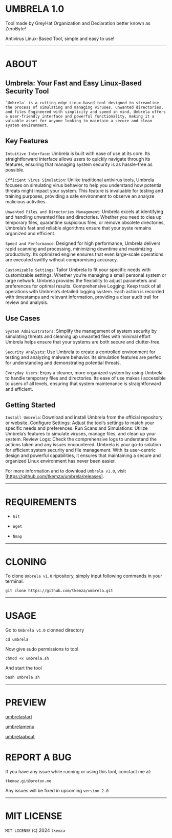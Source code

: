 # UMBRELA 1.0

 Tool made by GreyHat Organization and Declaration better known as ZeroByte!

 Antivirus Linux-Based Tool, simple and easy to use! 

-----
# ABOUT 

## Umbrela: Your Fast and Easy Linux-Based Security Tool

    `Umbrela` is a cutting-edge Linux-based tool designed to streamline the process of simulating and managing viruses, unwanted directories, and files Engineered with simplicity and speed in mind, Umbrela offers a user-friendly interface and powerful functionality, making it a valuable asset for anyone looking to maintain a secure and clean system environment.


## Key Features

 `Intuitive Interface`: Umbrela is built with ease of use at its core. Its straightforward interface allows users to quickly navigate through its features, ensuring that managing system security is as hassle-free as possible. 

 `Efficient Virus Simulation`: Unlike traditional antivirus tools, Umbrela focuses on simulating virus behavior to help you understand how potentia threats might impact your system. This feature is invaluable for testing and training purposes, providing a safe environment to observe an analyze malicious activities. 

 `Unwanted Files and Directories Management`: Umbrela excels at identifying and handling unwanted files and directories. Whether you need to clea up temporary files, quarantine suspicious files, or remove obsolete directories, Umbrela’s fast and reliable algorithms ensure that your syste remains organized and efficient. 

 `Speed and Performance`: Designed for high performance, Umbrela delivers rapid scanning and processing, minimizing downtime and maximizing   productivity. Its optimized engine ensures that even large-scale operations are executed swiftly without compromising accuracy. 

 `Customizable Settings`: Tailor Umbrela to fit your specific needs with customizable settings. Whether you’re managing a small personal system or  large network, Umbrela provides the flexibility to adjust parameters and preferences for optimal results. 
 Comprehensive Logging: Keep track of all operations with Umbrela’s detailed logging system. Each action is recorded with timestamps and relevant information, providing a clear audit trail for review and analysis. 


## Use Cases
 `System Administrators`: Simplify the management of system security by simulating threats and cleaning up unwanted files with minimal effort Umbrela helps ensure that your systems are both secure and clutter-free.

 `Security Analysts`: Use Umbrela to create a controlled environment for testing and analyzing malware behavior. Its simulation features are perfec for understanding and demonstrating potential threats.

 `Everyday Users`: Enjoy a cleaner, more organized system by using Umbrela to handle temporary files and directories. Its ease of use makes i accessible to users of all levels, ensuring that system maintenance is straightforward and efficient.

## Getting Started
 `Install Umbrela`: Download and install Umbrela from the official repository or website.
 Configure Settings: Adjust the tool’s settings to match your specific needs and preferences.
 Run Scans and Simulations: Utilize Umbrela’s features to simulate viruses, manage files, and clean up your system.
 Review Logs: Check the comprehensive logs to understand the actions taken and any issues encountered.
 Umbrela is your go-to solution for efficient system security and file management. With its user-centric design and powerful capabilities, it ensures that maintaining a secure and organized Linux environment has never been easier.

 For more information and to download `Umbrela v1.0`, visit [https://github.com/tkemza/umbrela/releases].

-----
# REQUIREMENTS

- `Git`

- `Wget`

- `Nmap`

-----
# CLONING

 To clone `Umbrela v1.0` ripository, simply input following commands in your terminal:

    git clone https://github.com/tkemza/umbrela.git

-----
# USAGE

 Go to `Umbrela v1.0` clonned directory

    cd umbrela

 Now give sudo permissions to tool

    chmod +x umbrela.sh

 And start the tool

    bash umbrela.sh

-----
# PREVIEW

[umbrelastart](.pic/umbrelastart.png)

[umbrelamenu](.pic/umbrelamenu.png)

[umbrelaabout](.pic/umbrelaabout.png)

# REPORT A BUG

 If you have any issue while running or using this tool, conctact me at:

    tkemaz.git@proton.me

 Any issues will be fixed in upcoming `version 2.0`

-----
# MIT LICENSE

`MIT LICENSE` (c) 2024 `tkemza`
